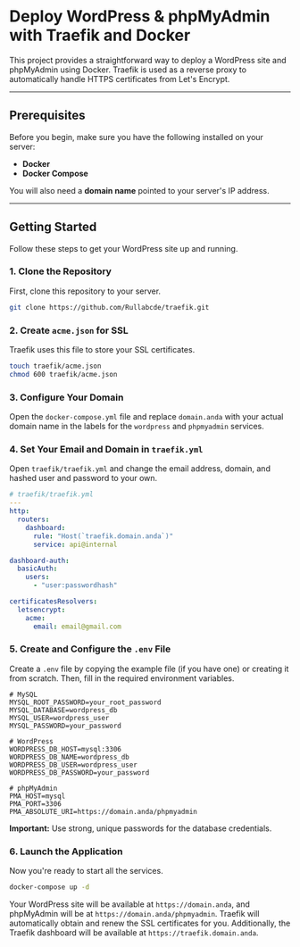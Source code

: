 # Deploy WordPress & phpMyAdmin with Traefik and Docker

This project provides a straightforward way to deploy a WordPress site and phpMyAdmin using Docker. Traefik is used as a reverse proxy to automatically handle HTTPS certificates from Let's Encrypt.

---

## Prerequisites

Before you begin, make sure you have the following installed on your server:

- **Docker**
- **Docker Compose**

You will also need a **domain name** pointed to your server's IP address.

---

## Getting Started

Follow these steps to get your WordPress site up and running.

### 1. Clone the Repository

First, clone this repository to your server.

```bash
git clone https://github.com/Rullabcde/traefik.git
```

### 2. Create `acme.json` for SSL

Traefik uses this file to store your SSL certificates.

```bash
touch traefik/acme.json
chmod 600 traefik/acme.json
```

### 3. Configure Your Domain

Open the `docker-compose.yml` file and replace `domain.anda` with your actual domain name in the labels for the `wordpress` and `phpmyadmin` services.

### 4. Set Your Email and Domain in `traefik.yml`

Open `traefik/traefik.yml` and change the email address, domain, and hashed user and password to your own.

```yaml
# traefik/traefik.yml
---
http:
  routers:
    dashboard:
      rule: "Host(`traefik.domain.anda`)"
      service: api@internal

dashboard-auth:
  basicAuth:
    users:
      - "user:passwordhash"

certificatesResolvers:
  letsencrypt:
    acme:
      email: email@gmail.com
```

### 5. Create and Configure the `.env` File

Create a `.env` file by copying the example file (if you have one) or creating it from scratch. Then, fill in the required environment variables.

```env
# MySQL
MYSQL_ROOT_PASSWORD=your_root_password
MYSQL_DATABASE=wordpress_db
MYSQL_USER=wordpress_user
MYSQL_PASSWORD=your_password

# WordPress
WORDPRESS_DB_HOST=mysql:3306
WORDPRESS_DB_NAME=wordpress_db
WORDPRESS_DB_USER=wordpress_user
WORDPRESS_DB_PASSWORD=your_password

# phpMyAdmin
PMA_HOST=mysql
PMA_PORT=3306
PMA_ABSOLUTE_URI=https://domain.anda/phpmyadmin
```

**Important:** Use strong, unique passwords for the database credentials.

### 6. Launch the Application

Now you're ready to start all the services.

```bash
docker-compose up -d
```

Your WordPress site will be available at `https://domain.anda`, and phpMyAdmin will be at `https://domain.anda/phpmyadmin`. Traefik will automatically obtain and renew the SSL certificates for you.
Additionally, the Traefik dashboard will be available at `https://traefik.domain.anda`.
